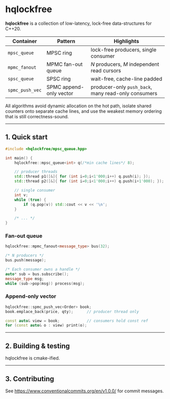 # hqlockfree

**hqlockfree** is a collection of low-latency, lock-free data-structures for C++20.

| Container       | Pattern                 | Highlights                                          |
| --------------- | ----------------------- | --------------------------------------------------- |
| `mpsc_queue`    | MPSC ring               | lock-free producers, single consumer                |
| `mpmc_fanout`   | MPMC fan-out queue      | *N* producers, *M* independent read cursors         |
| `spsc_queue`    | SPSC ring               | wait-free, cache-line padded                        |
| `spmc_push_vec` | SPMC append-only vector | producer-only `push_back`, many read-only consumers |

All algorithms avoid dynamic allocation on the hot path, isolate shared counters onto separate cache lines, and use the weakest memory ordering that is still correctness-sound.

---

## 1. Quick start

```cpp
#include <hqlockfree/mpsc_queue.hpp>

int main() {
    hqlockfree::mpsc_queue<int> q(/*min cache lines*/ 8);

    // producer threads
    std::thread p1([&]{ for (int i=0;i<1'000;i++) q.push(i); });
    std::thread p2([&]{ for (int i=0;i<1'000;i++) q.push(i+1'000); });

    // single consumer
    int v;
    while (true) {
        if (q.pop(v)) std::cout << v << '\n';
    }

    /* ... */
}
```

### Fan-out queue

```cpp
hqlockfree::mpmc_fanout<message_type> bus(32);

/* N producers */
bus.push(message);

/* Each consumer owns a handle */
auto* sub = bus.subscribe();
message_type msg;
while (sub->pop(msg)) process(msg);
```

### Append-only vector

```cpp
hqlockfree::spmc_push_vec<Order> book;
book.emplace_back(price, qty);      // producer thread only

const auto& view = book;            // consumers hold const ref
for (const auto& o : view) print(o);
```

---

## 2. Building & testing

hqlockfree is cmake-ified.

---

## 3. Contributing

See https://www.conventionalcommits.org/en/v1.0.0/ for commit messages.